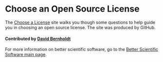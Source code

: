 # Choose an Open Source License

The [Choose a License](https://choosealicense.com/) site walks you though some questions to help guide you in choosing an open source license. The site was produced by GitHub.

#### Contributed by [David Bernholdt](http://github.com/bernhold "David Bernholdt")

For more information on better scientific software, go to the [Better Scientific Software main page](http://betterscientificsoftware.info).

<!---
Publish: yes
Categories: collaboration
Topics: licensing
Tags: website
Level: 2
Prerequisites: defaults
Aggregate: none
--->

